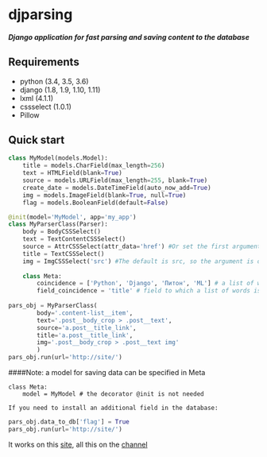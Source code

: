 djparsing 
===========
##### Django application for fast parsing and saving content to the database
Requirements
-----------
* python (3.4, 3.5, 3.6)
* django (1.8, 1.9, 1.10, 1.11)
* lxml (4.1.1)
* cssselect (1.0.1)
* Pillow         

Quick start
-----------
```python
class MyModel(models.Model):
    title = models.CharField(max_length=256)
    text = HTMLField(blank=True)
    source = models.URLField(max_length=255, blank=True)
    create_date = models.DateTimeField(auto_now_add=True)
    img = models.ImageField(blank=True, null=True)
    flag = models.BooleanField(default=False)
```
```python
@init(model='MyModel', app='my_app')
class MyParserClass(Parser):
    body = BodyCSSSelect()
    text = TextContentCSSSelect()
    source = AttrCSSSelect(attr_data='href') #Or set the first argument AttrCSSSelect('href')
    title = TextCSSSelect()
    img = ImgCSSSelect('src') #The default is src, so the argument is optional. can ImgCSSSelect()
    
    class Meta:
        coincidence = ['Python', 'Django', 'Питон', 'ML'] # a list of words for the condition that the data fit
        field_coincidence = 'title' # field to which a list of words is used
    
pars_obj = MyParserClass(
        body='.content-list__item',
        text='.post__body_crop > .post__text',
        source='a.post__title_link',
        title='a.post__title_link',
        img='.post__body_crop > .post__text img'
        )
pars_obj.run(url='http://site/')
```
####Note: a model for saving data can be specified in Meta
```cython
class Meta:
    model = MyModel # the decorator @init is not needed
```
    If you need to install an additional field in the database:
```python
pars_obj.data_to_db['flag'] = True
pars_obj.run(url='http://site/')
```

It works on this [site](http://pythoff.com/), all this on the [channel](https://telegram.me/python_all)
